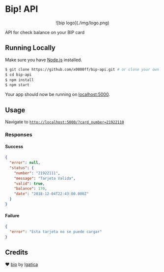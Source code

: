 # Bip! API 

<center>![bip logo](./img/logo.png)</center>

API for check balance on your BIP card

## Running Locally

Make sure you have [Node.js](http://nodejs.org/) installed.

```sh
$ git clone https://github.com/x0000ff/bip-api.git # or clone your own fork
$ cd bip-api
$ npm install
$ npm start
```

Your app should now be running on [localhost:5000](http://localhost:5000/?card_number=21922110).

## Usage

Navigate to [`http://localhost:5000/?card_number=21922110`](http://localhost:5000/?card_number=21922110)

### Responses

#### Success

```json
{
  "error": null,
  "status": {
    "number": "21922111",
    "message": "Tarjeta Valida",
    "valid": true,
    "balance": 170,
    "date": "2018-12-04T22:43:00.000Z"
  }
}
```

#### Failure

```json
{
  "error": "Esta tarjeta no se puede cargar"
}
```

## Credits

❤️ [bip](https://www.npmjs.com/package/bip) by [lgatica](https://github.com/lgaticaq)